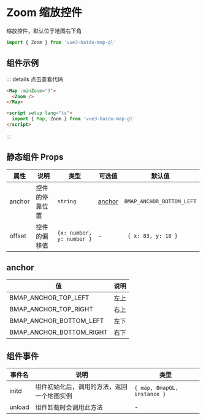 # Zoom 缩放控件

缩放控件，默认位于地图右下角

```ts
import { Zoom } from 'vue3-baidu-map-gl'
```

## 组件示例

<div>
  <Map
    :minZoom="3"
  >
    <Zoom />
  </Map>
</div>

::: details 点击查看代码

<!-- prettier-ignore -->
```html
<Map :minZoom="3">
  <Zoom />
</Map>

<script setup lang="ts">
  import { Map, Zoom } from 'vue3-baidu-map-gl'
</script>
```

:::

## 静态组件 Props

| 属性   | 说明           | 类型                      | 可选值            | 默认值                    |
| ------ | -------------- | ------------------------- | ----------------- | ------------------------- |
| anchor | 控件的停靠位置 | `string`                  | [anchor](#anchor) | `BMAP_ANCHOR_BOTTOM_LEFT` |
| offset | 控件的偏移值   | `{x: number, y: number }` | -                 | ` { x: 83, y: 18 }`       |

## anchor

| 值                       | 说明 |
| ------------------------ | ---- |
| BMAP_ANCHOR_TOP_LEFT     | 左上 |
| BMAP_ANCHOR_TOP_RIGHT    | 右上 |
| BMAP_ANCHOR_BOTTOM_LEFT  | 左下 |
| BMAP_ANCHOR_BOTTOM_RIGHT | 右下 |

## 组件事件

| 事件名 | 说明                                       | 类型              |
| ------ | ------------------------------------------ | ----------------- |
| initd  | 组件初始化后，调用的方法，返回一个地图实例 | `{ map, BmapGL, instance }` |
| unload | 组件卸载时会调用此方法                     | -                 |
